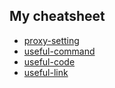 ## My cheatsheet
* [proxy-setting](https://github.com/chen172/cheatsheet/blob/master/_includes/cheatsheet.md#1-proxy-setting)
* [useful-command](https://github.com/chen172/cheatsheet/blob/master/_includes/cheatsheet.md#2-useful-command)
* [useful-code](https://github.com/chen172/cheatsheet/blob/master/_includes/cheatsheet.md#useful-code)
* [useful-link](https://github.com/chen172/cheatsheet/blob/master/_includes/cheatsheet.md#useful-link)
